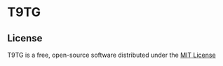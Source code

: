 # T9TG

## License

T9TG is a free, open-source software distributed under the [MIT License](LICENSE.txt)
